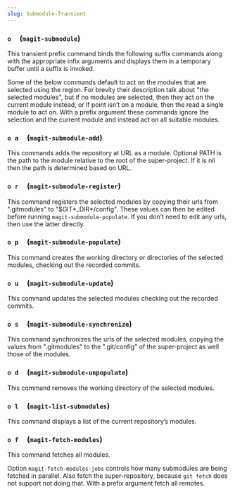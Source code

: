 ```yaml
---
slug: Submodule-Transient
---
```


### `o`     (`magit-submodule`)

This transient prefix command binds the following suffix commands along with the appropriate infix arguments and displays them in a temporary buffer until a suffix is invoked.

Some of the below commands default to act on the modules that are selected using the region. For brevity their description talk about "the selected modules", but if no modules are selected, then they act on the current module instead, or if point isn’t on a module, then the read a single module to act on. With a prefix argument these commands ignore the selection and the current module and instead act on all suitable modules.

### `o a`     (`magit-submodule-add`)

This commands adds the repository at URL as a module. Optional PATH is the path to the module relative to the root of the super-project. If it is nil then the path is determined based on URL.

### `o r`     (`magit-submodule-register`)

This command registers the selected modules by copying their urls from ".gitmodules" to "$GIT*\_DIR*/config". These values can then be edited before running `magit-submodule-populate`. If you don’t need to edit any urls, then use the latter directly.

### `o p`     (`magit-submodule-populate`)

This command creates the working directory or directories of the selected modules, checking out the recorded commits.

### `o u`     (`magit-submodule-update`)

This command updates the selected modules checking out the recorded commits.

### `o s`     (`magit-submodule-synchronize`)

This command synchronizes the urls of the selected modules, copying the values from ".gitmodules" to the ".git/config" of the super-project as well those of the modules.

### `o d`     (`magit-submodule-unpopulate`)

This command removes the working directory of the selected modules.

### `o l`     (`magit-list-submodules`)

This command displays a list of the current repository’s modules.

### `o f`     (`magit-fetch-modules`)

This command fetches all modules.

Option `magit-fetch-modules-jobs` controls how many submodules are being fetched in parallel. Also fetch the super-repository, because `git fetch` does not support not doing that. With a prefix argument fetch all remotes.
